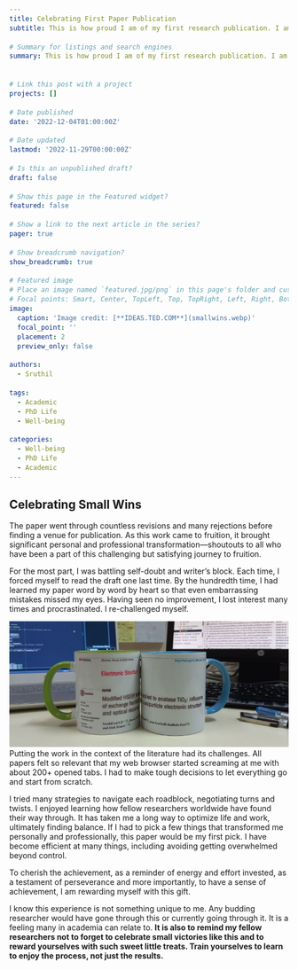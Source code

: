 ```yaml
---
title: Celebrating First Paper Publication
subtitle: This is how proud I am of my first research publication. I am treating myself with a custom-made gift...

# Summary for listings and search engines
summary: This is how proud I am of my first research publication. I am treating myself with a custom-made gift...The paper went through countless revisions and many rejections before finding a venue for publication. As this work came to fruition, it brought significant personal and professional transformation—shoutouts to all who have been a part of this challenging but satisfying journey to fruition.


# Link this post with a project
projects: []

# Date published
date: '2022-12-04T01:00:00Z'

# Date updated
lastmod: '2022-11-29T00:00:00Z'

# Is this an unpublished draft?
draft: false

# Show this page in the Featured widget?
featured: false

# Show a link to the next article in the series?
pager: true

# Show breadcrumb navigation?
show_breadcrumb: true

# Featured image
# Place an image named `featured.jpg/png` in this page's folder and customize its options here.
# Focal points: Smart, Center, TopLeft, Top, TopRight, Left, Right, BottomLeft, Bottom, BottomRight.
image: 
  caption: 'Image credit: [**IDEAS.TED.COM**](smallwins.webp)'
  focal_point: ''
  placement: 2
  preview_only: false

authors:
  - Sruthil

tags:
  - Academic
  - PhD Life
  - Well-being

categories:
  - Well-being
  - PhD Life
  - Academic
---
```

## Celebrating Small Wins
The paper went through countless revisions and many rejections before finding a venue for publication. As this work came to fruition, it brought significant personal and professional transformation—shoutouts to all who have been a part of this challenging but satisfying journey to fruition.

For the most part, I was battling self-doubt and writer’s block. Each time, I forced myself to read the draft one last time. By the hundredth time, I had learned my paper word by word by heart so that even embarrassing mistakes missed my eyes. Having seen no improvement, I lost interest many times and procrastinated. I re-challenged myself.

![MarineGEO circle logo](paper_printed_cup.jpg "Paper Header printed on a Cup")
Putting the work in the context of the literature had its challenges. All papers felt so relevant that my web browser started screaming at me with about 200+ opened tabs. I had to make tough decisions to let everything go and start from scratch.

I tried many strategies to navigate each roadblock, negotiating turns and twists. I enjoyed learning how fellow researchers worldwide have found their way through. It has taken me a long way to optimize life and work, ultimately finding balance.
If I had to pick a few things that transformed me personally and professionally, this paper would be my first pick. I have become efficient at many things, including avoiding getting overwhelmed beyond control.

To cherish the achievement, as a reminder of energy and effort invested, as a testament of perseverance and more importantly, to have a sense of achievement, I am rewarding myself with this gift.

I know this experience is not something unique to me. Any budding researcher would have gone through this or currently going through it. It is a feeling many in academia can relate to. **It is also to remind my fellow researchers not to forget to celebrate small victories like this and to reward yourselves with such sweet little treats. Train yourselves to learn to enjoy the process, not just the results.**
